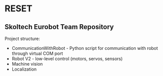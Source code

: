 # RESET
## Skoltech Eurobot Team Repository

Project structure:
- CommunicationWithRobot - Python script for communication with robot through virtual COM port
- Robot V2 - low-level control (motors, servos, sensors)
- Machine vision 
- Localization
